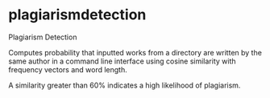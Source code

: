 # plagiarismdetection
Plagiarism Detection

Computes probability that inputted works from a directory are written by the same author in a command line interface using cosine similarity with frequency vectors and word length.

A similarity greater than 60% indicates a high likelihood of plagiarism. 
